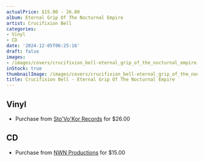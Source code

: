 ```yaml
---
actualPrice: $15.00 - 26.00
album: Eternal Grip Of The Nocturnal Empire
artist: Crucifixion Bell
categories:
- Vinyl
- CD
date: '2024-12-05T06:25:16'
draft: false
images:
- /images/covers/crucifixion_bell-eternal_grip_of_the_nocturnal_empire.jpg
inStock: true
thumbnailImage: /images/covers/crucifixion_bell-eternal_grip_of_the_nocturnal_empire-thumb.jpg
title: Crucifixion Bell - Eternal Grip Of The Nocturnal Empire
---
```


## Vinyl
* Purchase from [Sto'Vo'Kor Records](https://stovokor-records.com/products/crucifixion-bell-ternal-grip-of-the-nocturnal-empire) for $26.00
## CD
* Purchase from [NWN Productions](http://shop.nwnprod.com/index.php?route=product/product&path=93&product_id=35496&sort=pd.name&order=ASC) for $15.00
